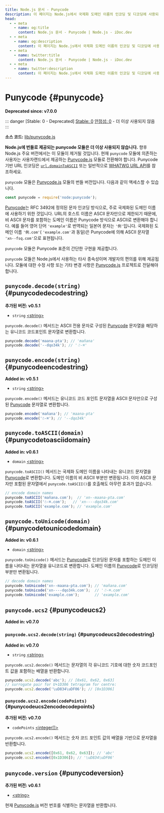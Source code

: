 ```yaml
---
title: Node.js 문서 - Punycode
description: 이 페이지는 Node.js에서 국제화 도메인 이름의 인코딩 및 디코딩에 사용되는 Punycode 모듈에 대한 상세한 문서를 제공합니다.
head:
  - - meta
    - name: og:title
      content: Node.js 문서 - Punycode | Node.js - iDoc.dev
  - - meta
    - name: og:description
      content: 이 페이지는 Node.js에서 국제화 도메인 이름의 인코딩 및 디코딩에 사용되는 Punycode 모듈에 대한 상세한 문서를 제공합니다.
  - - meta
    - name: twitter:title
      content: Node.js 문서 - Punycode | Node.js - iDoc.dev
  - - meta
    - name: twitter:description
      content: 이 페이지는 Node.js에서 국제화 도메인 이름의 인코딩 및 디코딩에 사용되는 Punycode 모듈에 대한 상세한 문서를 제공합니다.
---
```



# Punycode {#punycode}

**Deprecated since: v7.0.0**

::: danger [Stable: 0 - Deprecated]
[Stable: 0](/ko/nodejs/api/documentation#stability-index) [안정성: 0](/ko/nodejs/api/documentation#stability-index) - 더 이상 사용되지 않음
:::

**소스 코드:** [lib/punycode.js](https://github.com/nodejs/node/blob/v23.5.0/lib/punycode.js)

**Node.js에 번들로 제공되는 punycode 모듈은 더 이상 사용되지 않습니다.** 향후 Node.js 주요 버전에서는 이 모듈이 제거될 것입니다. 현재 `punycode` 모듈에 의존하는 사용자는 사용자랜드에서 제공하는 [Punycode.js](https://github.com/bestiejs/punycode.js) 모듈로 전환해야 합니다. Punycode 기반 URL 인코딩은 [`url.domainToASCII`](/ko/nodejs/api/url#urldomaintoasciidomain) 또는 일반적으로 [WHATWG URL API](/ko/nodejs/api/url#the-whatwg-url-api)를 참조하세요.

`punycode` 모듈은 [Punycode.js](https://github.com/bestiejs/punycode.js) 모듈의 번들 버전입니다. 다음과 같이 액세스할 수 있습니다.

```js [ESM]
const punycode = require('node:punycode');
```

[Punycode](https://tools.ietf.org/html/rfc3492)는 RFC 3492에 정의된 문자 인코딩 방식으로, 주로 국제화된 도메인 이름에 사용하기 위한 것입니다. URL의 호스트 이름은 ASCII 문자만으로 제한되기 때문에, 비 ASCII 문자를 포함하는 도메인 이름은 Punycode 방식으로 ASCII로 변환해야 합니다. 예를 들어 영어 단어 `'example'`로 번역되는 일본어 문자는 `'例'`입니다. 국제화된 도메인 이름 `'例.com'`( `'example.com'`과 동일)은 Punycode에 의해 ASCII 문자열 `'xn--fsq.com'`으로 표현됩니다.

`punycode` 모듈은 Punycode 표준의 간단한 구현을 제공합니다.

`punycode` 모듈은 Node.js에서 사용하는 타사 종속성이며 개발자의 편의를 위해 제공됩니다. 모듈에 대한 수정 사항 또는 기타 변경 사항은 [Punycode.js](https://github.com/bestiejs/punycode.js) 프로젝트로 전달해야 합니다.

## `punycode.decode(string)` {#punycodedecodestring}

**추가된 버전: v0.5.1**

- `string` [\<string\>](https://developer.mozilla.org/en-US/docs/Web/JavaScript/Data_structures#String_type)

`punycode.decode()` 메서드는 ASCII 전용 문자로 구성된 [Punycode](https://tools.ietf.org/html/rfc3492) 문자열을 해당하는 유니코드 코드포인트 문자열로 변환합니다.

```js [ESM]
punycode.decode('maana-pta'); // 'mañana'
punycode.decode('--dqo34k'); // '☃-⌘'
```

## `punycode.encode(string)` {#punycodeencodestring}

**Added in: v0.5.1**

- `string` [\<string\>](https://developer.mozilla.org/en-US/docs/Web/JavaScript/Data_structures#String_type)

`punycode.encode()` 메서드는 유니코드 코드 포인트 문자열을 ASCII 문자만으로 구성된 [Punycode](https://tools.ietf.org/html/rfc3492) 문자열로 변환합니다.

```js [ESM]
punycode.encode('mañana'); // 'maana-pta'
punycode.encode('☃-⌘'); // '--dqo34k'
```
## `punycode.toASCII(domain)` {#punycodetoasciidomain}

**Added in: v0.6.1**

- `domain` [\<string\>](https://developer.mozilla.org/en-US/docs/Web/JavaScript/Data_structures#String_type)

`punycode.toASCII()` 메서드는 국제화 도메인 이름을 나타내는 유니코드 문자열을 [Punycode](https://tools.ietf.org/html/rfc3492)로 변환합니다. 도메인 이름의 비 ASCII 부분만 변환됩니다. 이미 ASCII 문자만 포함된 문자열에서 `punycode.toASCII()`를 호출해도 아무런 효과가 없습니다.

```js [ESM]
// encode domain names
punycode.toASCII('mañana.com');  // 'xn--maana-pta.com'
punycode.toASCII('☃-⌘.com');   // 'xn----dqo34k.com'
punycode.toASCII('example.com'); // 'example.com'
```
## `punycode.toUnicode(domain)` {#punycodetounicodedomain}

**Added in: v0.6.1**

- `domain` [\<string\>](https://developer.mozilla.org/en-US/docs/Web/JavaScript/Data_structures#String_type)

`punycode.toUnicode()` 메서드는 [Punycode](https://tools.ietf.org/html/rfc3492)로 인코딩된 문자를 포함하는 도메인 이름을 나타내는 문자열을 유니코드로 변환합니다. 도메인 이름의 [Punycode](https://tools.ietf.org/html/rfc3492)로 인코딩된 부분만 변환됩니다.

```js [ESM]
// decode domain names
punycode.toUnicode('xn--maana-pta.com'); // 'mañana.com'
punycode.toUnicode('xn----dqo34k.com');  // '☃-⌘.com'
punycode.toUnicode('example.com');       // 'example.com'
```
## `punycode.ucs2` {#punycodeucs2}

**Added in: v0.7.0**

### `punycode.ucs2.decode(string)` {#punycodeucs2decodestring}

**Added in: v0.7.0**

- `string` [\<string\>](https://developer.mozilla.org/en-US/docs/Web/JavaScript/Data_structures#String_type)

`punycode.ucs2.decode()` 메서드는 문자열의 각 유니코드 기호에 대한 숫자 코드포인트 값을 포함하는 배열을 반환합니다.

```js [ESM]
punycode.ucs2.decode('abc'); // [0x61, 0x62, 0x63]
// surrogate pair for U+1D306 tetragram for centre:
punycode.ucs2.decode('\uD834\uDF06'); // [0x1D306]
```

### `punycode.ucs2.encode(codePoints)` {#punycodeucs2encodecodepoints}

**추가된 버전: v0.7.0**

- `codePoints` [\<integer[]\>](https://developer.mozilla.org/en-US/docs/Web/JavaScript/Data_structures#Number_type)

`punycode.ucs2.encode()` 메서드는 숫자 코드 포인트 값의 배열을 기반으로 문자열을 반환합니다.

```js [ESM]
punycode.ucs2.encode([0x61, 0x62, 0x63]); // 'abc'
punycode.ucs2.encode([0x1D306]); // '\uD834\uDF06'
```
## `punycode.version` {#punycodeversion}

**추가된 버전: v0.6.1**

- [\<string\>](https://developer.mozilla.org/en-US/docs/Web/JavaScript/Data_structures#String_type)

현재 [Punycode.js](https://github.com/bestiejs/punycode.js) 버전 번호를 식별하는 문자열을 반환합니다.

